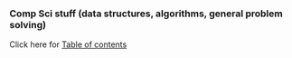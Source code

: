 ### Comp Sci stuff (data structures, algorithms, general problem solving)

Click here for [Table of contents](SUMMARY.md)

